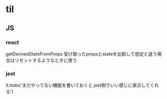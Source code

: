# til

## JS
### react 
getDerivedStateFromProps
受け取ったpropsとstateを比較して想定と違う場合はリセットするようなときに使う


### jest
it.todo('まだやってない機能を書いておくと jest側でいい感じに表示してくれる')
